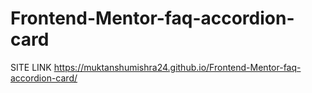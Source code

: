 # Frontend-Mentor-faq-accordion-card

SITE LINK
https://muktanshumishra24.github.io/Frontend-Mentor-faq-accordion-card/
